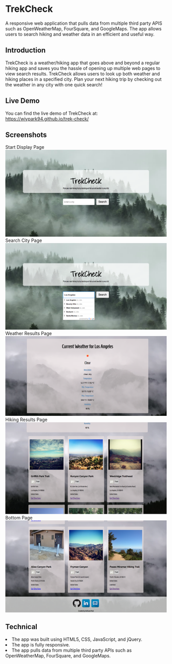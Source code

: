 # TrekCheck

A responsive web application that pulls data from multiple third party APIS such as OpenWeatherMap, FourSquare, and GoogleMaps. The app allows users to search hiking and weather data in an efficient and useful way. 

## Introduction
TrekCheck is a weather/hiking app that goes above and beyond a regular hiking app and saves you the hassle of opening up multiple web pages to view search results. TrekCheck allows users to look up both weather and hiking places in a specified city. Plan your next hiking trip by checking out the weather in any city with one quick search!

## Live Demo
You can find the live demo of TrekCheck at:</br>
https://wjypark94.github.io/trek-check/


## Screenshots
Start Display Page
<img src="readme-images/trek-check-1-start.png">
Search City Page
<img src="readme-images/trek-check-2-search.png">
Weather Results Page
<img src="readme-images/trek-check-3-weather.png">
Hiking Results Page
<img src="readme-images/trek-check-4-hike.png">
Bottom Page
<img src="readme-images/trek-check-5-bottom.png">

## Technical
<li> The app was built using HTML5, CSS, JavaScript, and jQuery. </br>
<li> The app is fully responsive. </br>
<li> The app pulls data from multiple third party APIs such as OpenWeatherMap, FourSquare, and GoogleMaps.

